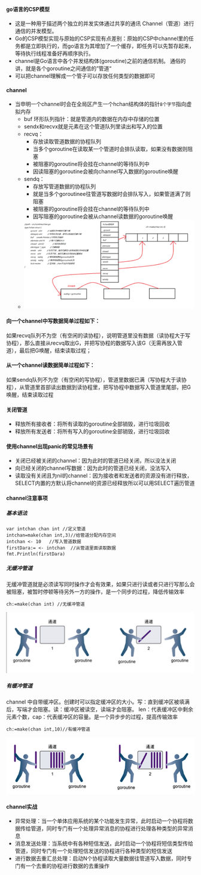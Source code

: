#### go语言的CSP模型

+ 这是一种用于描述两个独立的并发实体通过共享的通讯 Channel（管道）进行通信的并发模型。
+ Go的CSP模型实现与原始的CSP实现有点差别：原始的CSP中channel里的任务都是立即执行的，而go语言为其增加了一个缓存，即任务可以先暂存起来，等待执行线程准备好再顺序执行。
+ channel是Go语言中各个并发结构体(goroutine)之前的通信机制。 通俗的讲，就是各个goroutine之间通信的”管道“
+ 可以把channel理解成一个管子可以存放任何类型的数据即可

#### channel

+ 当申明一个channel时会在全局区产生一个hchan结构体的指针`8个字节`指向虚拟内存
  + buf 环形队列指针：就是管道内的数据在内存中存储的位置
  + sendx和recvx就是元素在这个管道队列里读出和写入的位置
  + recvq：
    + 存放读取管道数据的协程队列
    + 当多个goroutine在读取某一个管道时会排队读取，如果没有数据则阻塞
    + 被阻塞的goroutine将会挂在channel的等待队列中
    + 因读阻塞的goroutine会被向channel写入数据的goroutine唤醒
  + sendq：
    + 存放写管道数据的协程队列
    + 就是当多个goroutinee往管道写数据时会排队写入，如果管道满了则阻塞
    + 被阻塞的goroutine将会挂在channel的等待队列中
    + 因写阻塞的goroutine会被从channel读数据的goroutine唤醒
  + ![01chan数据结构](../img\01chan数据结构.png)

#### 向一个channel中写数据简单过程如下：

如果recvq队列不为空（有空闲的读协程），说明管道里没有数据（读协程大于写协程），那么直接从recvq取出G，并把写协程的数据写入该G（无需再放入管道），最后把G唤醒，结束读取过程；

#### 从一个channel读数据简单过程如下：

如果sendq队列不为空（有空闲的写协程），管道里数据已满（写协程大于读协程），从管道里首部读出数据到读协程里，把写协程中数据写入管道里尾部，把G唤醒，结束读取过程

#### 关闭管道

+ 释放所有接收者：将所有读取的goroutine全部销毁，进行垃圾回收
+ 释放所有发送者：将所有写入的goroutine全部销毁，进行垃圾回收

#### 使用channel出现panic的常见场景有

+ 关闭已经被关闭的channel：因为此时的管道已经关闭，所以没法关闭
+ 向已经关闭的channel写数据：因为此时的管道已经关闭，没法写入
+ 读取没有关闭且为nil的channel：因为接收者和发送者的资源没有进行释放，SELECT内置的方默认将channel的资源已经释放所以可以用SELECT遍历管道

#### channel注意事项

##### 基本语法

```
var intchan chan int //定义管道
intchan=make(chan int,3)//给管道分配内存空间
intchan <- 10	//写入管道数据
firstDara:= <- intchan	//从管道里面读取数据
fmt.Println(firstDara)
```

##### 无缓冲管道

无缓冲管道就是必须读写同时操作才会有效果，如果只进行读或者只进行写那么会被阻塞，被暂时停顿等待另外一方的操作，是一个同步的过程，降低传输效率

```
ch:=make(chan int) //无缓冲管道
```

![](../img/image-20210107134847032.png)



##### 有缓冲管道

channel 中自带缓冲区。创建时可以指定缓冲区的大小。写：直到缓冲区被填满后，写端才会阻塞。读：缓冲区被读空，读端才会阻塞。
len：代表缓冲区中剩余元素个数，cap：代表缓冲区的容量。是一个异步步的过程，提高传输效率

```
ch:=make(chan int,10)//有缓冲管道
```



![WechatIMG23574](../img/WechatIMG23574.png)



#### channel实战

+ 异常处理：当一个单体应用系统的某个功能发生异常，此时启动一个协程将数据传给管道，同时专门有一个处理异常消息的协程进行处理各种类型的异常消息
+ 消息发送处理：当系统中有各种短信发送，此时启动一个协程将短信类型传给管道，同时专门有一个处理短信发送的协程进行各种类型的短信发送
+ 进行数据去重汇总处理：启动N个协程读取大量数据往管道写入数据，同时专门有一个去重的协程进行数据的去重操作
